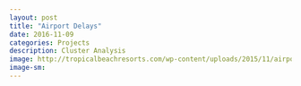 ```yaml
---
layout: post
title: "Airport Delays"
date: 2016-11-09
categories: Projects
description: Cluster Analysis
image: http://tropicalbeachresorts.com/wp-content/uploads/2015/11/airport92915_copy.jpg
image-sm:
---
```


